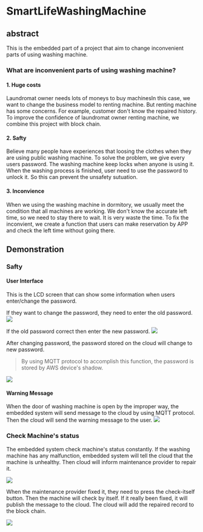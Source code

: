 # SmartLifeWashingMachine
## abstract
This is the embedded part of a project that aim to change inconvenient parts of using washing machine.

### What are inconvenient parts of using washing machine?
#### 1. Huge costs
Laundromat owner needs lots of moneys to buy machinesIn this case, we want to change the business model to renting machine. But renting machine has some concerns. For example, customer don't know the repaired history. To improve the confidence of laundromat owner renting machine, we combine this project with block chain.

#### 2. Safty
Believe many people have experiences that loosing the clothes when they are using public washing machine. To solve the problem, we give every users password. The washing machine keep locks when anyone is using it. When the washing process is finished, user need to use the password to unlock it. So this can prevent the unsafety sutuation.

#### 3. Inconvience
When we using the washing machine in dormitory, we usually meet the condition that all machines are working. We don't know the accurate left time, so we need to stay there to wait. It is very waste the time. To fix the inconvient, we create a function that users can make reservation by APP and check the left time without going there.

## Demonstration

### Safty
#### User Interface
This is the LCD screen that can show some information when users enter/change the password.

If they want to change the password, they need to enter the old password.
![](https://i.imgur.com/AazfL7T.png)

If the old password correct then enter the new password.
![](https://i.imgur.com/e2WVFSq.png)

After changing password, the password stored on the cloud will change to new password.
> By using MQTT protocol to accomplish this function, the password is stored by AWS device's shadow.

![](https://i.imgur.com/jyo4Szj.png)

#### Warning Message

When the door of washing machine is open by the improper way, the embedded system will send message to the cloud by using MQTT protocol. Then the cloud will send the warning message to the user.
![](https://i.imgur.com/Kef2EmI.png)

### Check Machine's status

The embedded system check machine's status constantly. If the washing machine has any malfunction, embedded system will tell the cloud that the machine is unhealthy. Then cloud will inform maintenance provider to repair it.

![](https://i.imgur.com/h5m5tqh.png)

When the maintenance provider fixed it, they need to press the check-itself button. Then the machine will check by itself. If it really been fixed, it will publish the message to the cloud. The cloud will add the repaired record to the block chain.

![](https://i.imgur.com/LQhXFtd.png)
